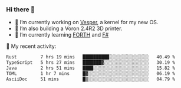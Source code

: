 ### Hi there 👋

<!--
**berkus/berkus** is a ✨ _special_ ✨ repository because its `README.md` (this file) appears on your GitHub profile.

Here are some ideas to get you started:

- 🔭 I’m currently working on ...
- 🌱 I’m currently learning ...
- 👯 I’m looking to collaborate on ...
- 🤔 I’m looking for help with ...
- 💬 Ask me about ...
- 📫 How to reach me: ...
- 😄 Pronouns: ...
- ⚡ Fun fact: ...
-->

- 🔭 I’m currently working on [Vesper](https://github.com/metta-systems/vesper), a kernel for my new OS.
- 🔭 I’m also building a Voron 2.4R2 3D printer.
- 🌱 I’m currently learning [FORTH](http://forth.com/starting-forth/) and [F#](https://fsharpforfunandprofit.com/)

💼 My recent activity:

<!--START_SECTION:waka-->

```txt
Rust         7 hrs 19 mins   ██████████░░░░░░░░░░░░░░░   40.49 %
TypeScript   5 hrs 27 mins   ███████▓░░░░░░░░░░░░░░░░░   30.19 %
Java         2 hrs 51 mins   ████░░░░░░░░░░░░░░░░░░░░░   15.82 %
TOML         1 hr 7 mins     █▓░░░░░░░░░░░░░░░░░░░░░░░   06.19 %
AsciiDoc     51 mins         █▒░░░░░░░░░░░░░░░░░░░░░░░   04.79 %
```

<!--END_SECTION:waka-->
